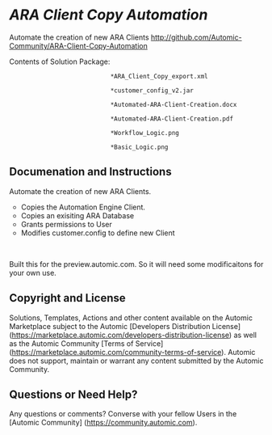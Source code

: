 *ARA Client Copy Automation*
=============


Automate the creation of new ARA Clients
http://github.com/Automic-Community/ARA-Client-Copy-Automation

<!-- List of attached files -->
Contents of Solution Package:

						
								*ARA_Client_Copy_export.xml
								
								*customer_config_v2.jar
								
								*Automated-ARA-Client-Creation.docx
								
								*Automated-ARA-Client-Creation.pdf
								
								*Workflow_Logic.png
								
								*Basic_Logic.png
								
						


Documenation and Instructions
---

<p>Automate the creation of new ARA Clients.</p>
<ul style="list-style-type: circle;">
<li>Copies the Automation Engine Client.</li>
<li>Copies an exisiting ARA Database</li>
<li>Grants permissions to User</li>
<li>Modifies customer.config to define new Client</li>
</ul>
<p>&nbsp;</p>
<p>Built this for the preview.automic.com. So it will need some modificaitons for your own use.</p>

Copyright and License
---

Solutions, Templates, Actions and other content available on the Automic Marketplace subject to the Automic [Developers Distribution License] (https://marketplace.automic.com/developers-distribution-license) as well as the Automic Community [Terms of Service] (https://marketplace.automic.com/community-terms-of-service).
Automic does not support, maintain or warrant any content submitted by the Automic Community.



Questions or Need Help? 
---
Any questions or comments? Converse with your fellow Users in the [Automic Community] (https://community.automic.com).